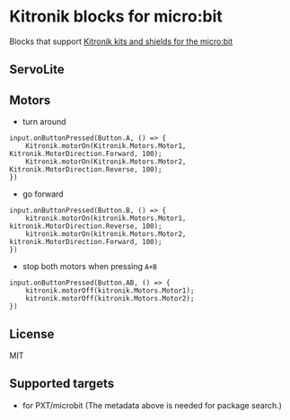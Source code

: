 # Kitronik blocks for micro:bit

Blocks that support [Kitronik kits and shields for the micro:bit](https://www.kitronik.co.uk/microbit.html)

## ServoLite

## Motors

* turn around

```blocks
input.onButtonPressed(Button.A, () => {
    Kitronik.motorOn(Kitronik.Motors.Motor1, Kitronik.MotorDirection.Forward, 100);
    Kitronik.motorOn(Kitronik.Motors.Motor2, Kitronik.MotorDirection.Reverse, 100);
})
```

* go forward

```blocks
input.onButtonPressed(Button.B, () => {
    kitronik.motorOn(kitronik.Motors.Motor1, kitronik.MotorDirection.Reverse, 100);
    kitronik.motorOn(kitronik.Motors.Motor2, kitronik.MotorDirection.Forward, 100);
})
```

* stop both motors when pressing ``A+B``

```blocks
input.onButtonPressed(Button.AB, () => {
    kitronik.motorOff(kitronik.Motors.Motor1);
    kitronik.motorOff(kitronik.Motors.Motor2);
})
```

## License

MIT

## Supported targets

* for PXT/microbit
(The metadata above is needed for package search.)

